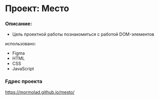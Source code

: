 # Проект: Место

### Описание:

- Цель проектной работы познакомиться с работой DOM-элементов

использовано:

- Figma
- HTML
- CSS
- JavaScript

### Fдрес проекта

https://mormolad.github.io/mesto/
